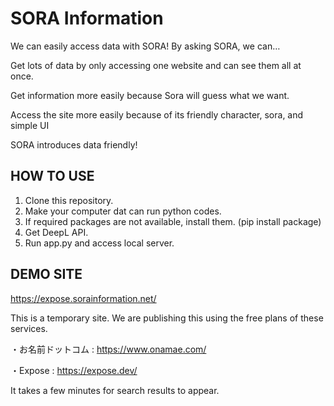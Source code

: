 # SORA Information
We can easily access data with SORA!
By asking SORA, we can…

Get lots of data by only accessing one website 
and can see them all at once.

Get information more easily because Sora will 
guess what we want.

Access the site more easily because of its 
friendly character, sora, and simple UI

SORA introduces data friendly!

## HOW TO USE 
1. Clone this repository.
2. Make your computer dat can run python codes.
3. If required packages are not available, install them. (pip install package)
4. Get DeepL API.
5. Run app.py and access local server.

## DEMO SITE
https://expose.sorainformation.net/

This is a temporary site.
We are publishing this using the free plans of these services.

・お名前ドットコム : https://www.onamae.com/

・Expose : https://expose.dev/

It takes a few minutes for search results to appear.
